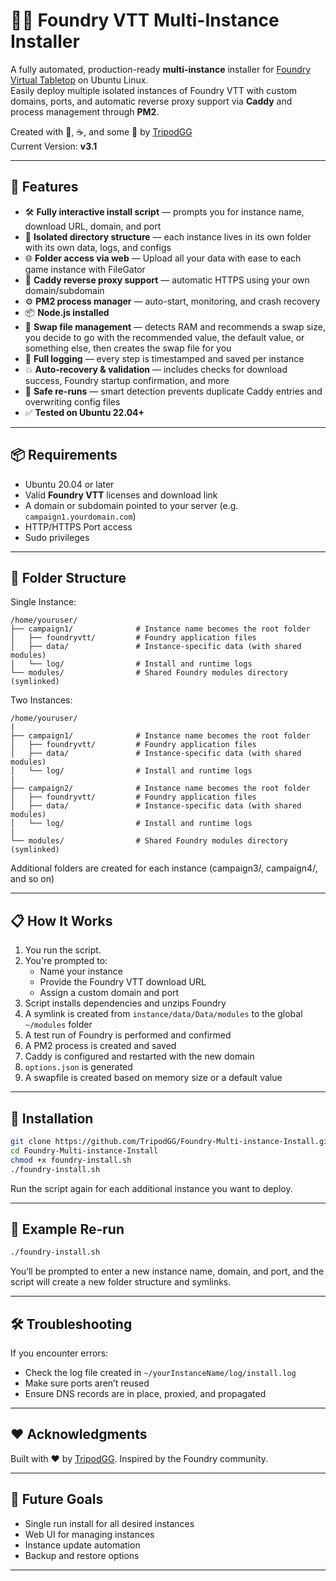 # 🧙‍♂️ Foundry VTT Multi-Instance Installer

A fully automated, production-ready **multi-instance** installer for [Foundry Virtual Tabletop](https://foundryvtt.com) on Ubuntu Linux.  
Easily deploy multiple isolated instances of Foundry VTT with custom domains, ports, and automatic reverse proxy support via **Caddy** and process management through **PM2**.

Created with 🧠, ☕, and some 🎲 by [TripodGG](https://github.com/TripodGG)  
Current Version: **v3.1**

---

## 🚀 Features

- 🛠️ **Fully interactive install script** — prompts you for instance name, download URL, domain, and port
- 📁 **Isolated directory structure** — each instance lives in its own folder with its own data, logs, and configs
- 🌐 **Folder access via web** — Upload all your data with ease to each game instance with FileGator
- 🔐 **Caddy reverse proxy support** — automatic HTTPS using your own domain/subdomain
- ⚙️ **PM2 process manager** — auto-start, monitoring, and crash recovery
- 📦 **Node.js installed**
- 🧠 **Swap file management** — detects RAM and recommends a swap size, you decide to go with the recommended value, the default value, or something else, then creates the swap file for you
- 📝 **Full logging** — every step is timestamped and saved per instance
- 💥 **Auto-recovery & validation** — includes checks for download success, Foundry startup confirmation, and more
- 🔄 **Safe re-runs** — smart detection prevents duplicate Caddy entries and overwriting config files
- ✅ **Tested on Ubuntu 22.04+**

---

## 📦 Requirements

- Ubuntu 20.04 or later
- Valid **Foundry VTT** licenses and download link
- A domain or subdomain pointed to your server (e.g. `campaign1.yourdomain.com`)
- HTTP/HTTPS Port access
- Sudo privileges

---

## 📂 Folder Structure
Single Instance:
```
/home/youruser/
├── campaign1/              # Instance name becomes the root folder
│   ├── foundryvtt/         # Foundry application files
│   ├── data/               # Instance-specific data (with shared modules)
│   └── log/                # Install and runtime logs
└── modules/                # Shared Foundry modules directory (symlinked)
```
Two Instances:
```
/home/youruser/
|
├── campaign1/              # Instance name becomes the root folder
│   ├── foundryvtt/         # Foundry application files
│   ├── data/               # Instance-specific data (with shared modules)
│   └── log/                # Install and runtime logs
|
├── campaign2/              # Instance name becomes the root folder
│   ├── foundryvtt/         # Foundry application files
│   ├── data/               # Instance-specific data (with shared modules)
│   └── log/                # Install and runtime logs
|
└── modules/                # Shared Foundry modules directory (symlinked)
```
Additional folders are created for each instance (campaign3/, campaign4/, and so on)

---

## 📋 How It Works

1. You run the script.
2. You're prompted to:
   - Name your instance
   - Provide the Foundry VTT download URL
   - Assign a custom domain and port
3. Script installs dependencies and unzips Foundry
4. A symlink is created from `instance/data/Data/modules` to the global `~/modules` folder
5. A test run of Foundry is performed and confirmed
6. A PM2 process is created and saved
7. Caddy is configured and restarted with the new domain
8. `options.json` is generated
9. A swapfile is created based on memory size or a default value

---

## 🧰 Installation

```bash
git clone https://github.com/TripodGG/Foundry-Multi-instance-Install.git
cd Foundry-Multi-instance-Install
chmod +x foundry-install.sh
./foundry-install.sh
```

Run the script again for each additional instance you want to deploy.

---

## 🔁 Example Re-run

```bash
./foundry-install.sh
```

You’ll be prompted to enter a new instance name, domain, and port, and the script will create a new folder structure and symlinks.

---

## 🛠 Troubleshooting

If you encounter errors:
- Check the log file created in `~/yourInstanceName/log/install.log`
- Make sure ports aren’t reused
- Ensure DNS records are in place, proxied, and propagated

---

## ❤️ Acknowledgments

Built with ❤️ by [TripodGG](https://github.com/TripodGG). Inspired by the Foundry community.

---

## 🧪 Future Goals

- Single run install for all desired instances
- Web UI for managing instances
- Instance update automation
- Backup and restore options

---
